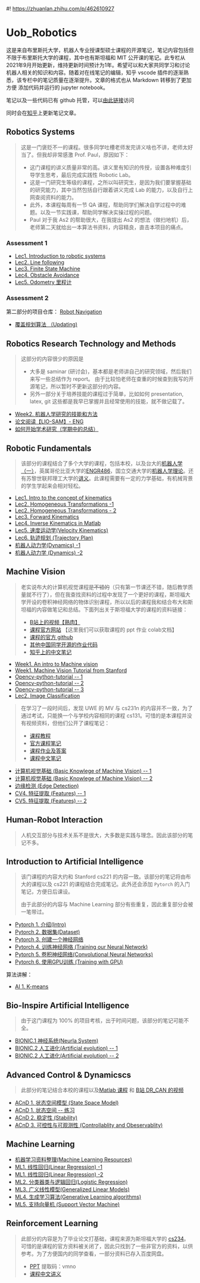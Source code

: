 #! https://zhuanlan.zhihu.com/p/462610927
# Uob_Robotics

这是来自布里斯托大学，机器人专业授课型硕士课程的开源笔记，笔记内容包括但不限于布里斯托大学的课程，其中也有斯坦福和 MIT 公开课的笔记。此专栏从2021年9月开始更新，维持更新时间预计为1年。希望可以和大家共同学习和讨论机器人相关的知识和内容。随着对在线笔记的编辑，知乎 vscode 插件的逐渐熟悉，该专栏中的笔记质量在逐渐提升。文章的格式也从 Markdown 转移到了更加方便 添加代码并运行的 jupyter notebook。

笔记以及一些代码已有 github 托管，可以[由此链接](https://github.com/Alexbeast-CN/Uob_Robotics)访问

同时会在[知乎](https://zhuanlan.zhihu.com/p/414973930)上更新笔记文章。
## Robotics Systems

> 这是一门褒贬不一的课程。很多同学吐槽老师发完讲义啥也不讲，老师太好当了。但我却非常感激 Prof. Paul，原因如下：
> - 这门课程的讲义质量非常的高。讲义里有知识的传授，设置各种难度引导学生思考，最后完成实践性 Robotic Lab。
> - 这是一门研究生等级的课程，之所以叫研究生，是因为我们要掌握基础的研究能力，其中当然包括自行跟着讲义完成 Lab 的能力，以及自行上网查阅资料的能力。
> - 此外，本课程每周有一节 QA 课程，帮助同学们解决自学过程中的难题。以及一节实践课，帮助同学解决实操过程的问题。
> - Paul 对于我 As2 的帮助很大，在我提出 As2 的想法（做扫地机）后，老师第二天就给出一本算法书资料，内容精良，直击本项目的痛点。

### Assessment 1

- [Lec1. Introduction to robotic systems](https://zhuanlan.zhihu.com/p/414973593)
- [Lec2. Line following](https://zhuanlan.zhihu.com/p/416903088)
- [Lec3. Finite State Machine ](https://zhuanlan.zhihu.com/p/419237739)
- [Lec4. Obstacle Avoidance](https://zhuanlan.zhihu.com/p/423815444)
- [Lec5. Odometry 里程计](https://zhuanlan.zhihu.com/p/425715294)

### Assessment 2

第二部分的项目仓库： [Robot Navigation](https://github.com/Alexbeast-CN/Robot_navigation_webots)

- [覆盖规划算法 （Updating)](https://zhuanlan.zhihu.com/p/430612058)

## Robotics Research Technology and Methods

> 这部分的内容很少的原因是
> - 大多是 saminar (研讨会)，基本都是老师讲自己的研究领域，然后我们来写一些总结作为 report。 由于比较怕老师在查重的时候查到我写的开源笔记，所以暂时不更新这部分的内容。
> - 另外一部分关于培养技能的课程过于简单，比如如何 presentation, latex, git 这些都是我早已掌握并且经常使用的技能，就不做记载了。

- [Week2. 机器人学研究的技能和方法](https://zhuanlan.zhihu.com/p/419711214)
- [论文阅读【LIO-SAM】- ENG](https://zhuanlan.zhihu.com/p/420382484)
- [如何开始学术研究（学期中的总结）](https://zhuanlan.zhihu.com/p/435485456)


## Robotic Fundamentals

> 该部分的课程结合了多个大学的课程，包括本校，以及台大的[机器人学（一）](https://www.coursera.org/learn/robotics1/home/welcome)，英属哥伦比亚大学的[ENGR486](https://www.youtube.com/playlist?list=PLJzZfbLAMTelwaLxFXteeblbY2ytU2AxX)，国立交通大学的[机器人学理论](https://www.bilibili.com/video/BV19z4y197cf?p=16)。还有苏黎世联邦理工大学的[讲义](https://ethz.ch/content/dam/ethz/special-interest/mavt/robotics-n-intelligent-systems/rsl-dam/documents/RobotDynamics2017/RD_HS2017script.pdf)。此课程需要有一定的力学基础，有机械背景的学生学起来会相对轻松。

- [Lec1. Intro to the concept of kinematics](https://zhuanlan.zhihu.com/p/420409297)
- [Lec2. Homogeneous Transformations -1](https://zhuanlan.zhihu.com/p/423386635)
- [Lec2. Homogeneous Transformations - 2](https://zhuanlan.zhihu.com/p/426121325)
- [Lec3. Forward Kinematics](https://zhuanlan.zhihu.com/p/426994048)
- [Lec4. Inverse Kinematics in Matlab](https://zhuanlan.zhihu.com/p/430060490)
- [Lec5. 速度运动学(Velocity Kinematics)](https://zhuanlan.zhihu.com/p/445449208)
- [Lec6. 轨迹规划 (Trajectory Plan)](https://zhuanlan.zhihu.com/p/445941991)
- [机器人动力学(Dynamics) -1](https://zhuanlan.zhihu.com/p/460582634)
- [机器人动力学 (Dynamics) -2](https://zhuanlan.zhihu.com/p/460840272)

## Machine Vision

> 老实说布大的计算机视觉课程~~是不错的~~（只有第一节课还不错，随后教学质量就不行了），但在我查找资料的过程中发现了一个更好的课程，斯坦福大学开设的卷积神经网络的物体识别课程，所以以后的课程我和结合布大和斯坦福的内容做笔记和总结。下面列出关于斯坦福大学的课程的资料链接：
> - [B站上的视频【熟肉】](https://www.bilibili.com/video/BV1nJ411z7fe?p=4)
> - [课程官方网站](http://cs231n.stanford.edu/) 【这里我们可以获取课程的 ppt 作业 colab文档】
> - [课程的官方 github](https://cs231n.github.io/)
> - [其他中国同学开源的作业代码](https://github.com/Halfish/cs231n)
> - [知乎上的中文笔记]( https://zhuanlan.zhihu.com/p/21930884)

- [Week1. An intro to Machine vision](https://zhuanlan.zhihu.com/p/421190397)
- [Week1. Machine Vision Tutorial from Stanford](https://zhuanlan.zhihu.com/p/422599653)
- [Opencv-python-tutorial -- 1](https://zhuanlan.zhihu.com/p/425297752)
- [Opencv-python-tutorial -- 2](https://zhuanlan.zhihu.com/p/426575079)
- [Opencv-python-tutorial -- 3](https://zhuanlan.zhihu.com/p/427681879)
- [Lec2. Image Classification](https://zhuanlan.zhihu.com/p/428291683)

> 在学习了一段时间后，发现 UWE 的 MV 与 cs231n 的内容并不一致，为了通过考试，只能换一个与学校内容相同的课程 cs131。可惜的是本课程并没有视频资料，但他们公开了课程笔记：
> - [课程教程](http://vision.stanford.edu/teaching/cs131_fall1920/syllabus.html)
> - [官方课程笔记](https://github.com/StanfordVL/CS131_notes)
> - [课程作业及答案](https://github.com/StanfordVL/CS131_release)
> - [课程中文笔记](https://github.com/zhaoxiongjun/CS131_notes_zh-CN)

- [计算机视觉基础 (Basic Knowlege of Machine Vision) -- 1](https://zhuanlan.zhihu.com/p/438616510)
- [计算机视觉基础 (Basic Knowlege of Machine Vision) -- 2](https://zhuanlan.zhihu.com/p/444536065)
- [边缘检测 (Edge Detection)](https://zhuanlan.zhihu.com/p/446867045)
- [CV4. 特征提取 (Features) -- 1](https://zhuanlan.zhihu.com/p/448798850)
- [CV5. 特征提取 (Features) -- 2](https://zhuanlan.zhihu.com/p/449929845)
## Human-Robot Interaction

> 人机交互部分与技术关系不是很大，大多数是实践与理念。因此该部分的笔记不多。

## Introduction to Artificial Intelligence

> 该门课程的内容大约和 Stanford cs221 的内容一致。该部分的笔记将由布大的课程以及 cs221 的课程结合完成笔记。此外还会添加 `Pytorch` 的入门笔记，方便日后课设。
>
> 由于此部分的内容与 Machine Learning 部分有些重复，因此重复部分会被一笔带过。

- [Pytorch 1. 介绍(Intro)](https://zhuanlan.zhihu.com/p/462272150) 
- [Pytorch 2. 数据集(Dataset)](https://zhuanlan.zhihu.com/p/462272165)
- [Pytorch 3. 创建一个神经网络](https://zhuanlan.zhihu.com/p/462359836)
- [Pytorch 4. 训练神经网络 (Training our Neural Network)](https://zhuanlan.zhihu.com/p/462610796)
- [Pytorch 5. 卷积神经网络(Convolutional Neural Networks)](https://zhuanlan.zhihu.com/p/463301002)
- [Pytorch 6. 使用GPU训练 (Training with GPU)](https://zhuanlan.zhihu.com/p/463450064)

算法讲解：

- [AI 1. K-means ](https://zhuanlan.zhihu.com/p/466029135)

## Bio-Inspire Artificial Intelligence

> 由于这门课程为 100% 的项目考核，出于时间问题，该部分的笔记可能不全。

- [BIONIC.1 神经系统(Neurla System)](https://zhuanlan.zhihu.com/p/461904298)
- [BIONIC.2 人工进化(Artificial evolution) -- 1](https://zhuanlan.zhihu.com/p/465160379)
- [BIONIC.2 人工进化(Artificial evolution) -- 2](https://zhuanlan.zhihu.com/p/465160895)

## Advanced Control & Dynamicscs

> 此部分的笔记结合本校的课程以及[Matlab 课程](https://www.youtube.com/watch?v=hpeKrMG-WP0&t=44s&ab_channel=MATLAB) 和 [B站 DR_CAN 的视频](https://space.bilibili.com/230105574/channel/series)

- [ACnD 1. 状态空间模型 (State Space Model)](https://zhuanlan.zhihu.com/p/466790657)
- [ACnD 1. 状态空间 -- 练习](https://zhuanlan.zhihu.com/p/467039497)
- [ACnD 2. 稳定性 (Stability)](https://zhuanlan.zhihu.com/p/467088278)
- [ACnD 3. 可控性与可观测性 (Controllablity and Obeservablity)](https://zhuanlan.zhihu.com/p/467542401)

## Machine Learning

- [机器学习资料整理(Machine Learning Resources)](https://zhuanlan.zhihu.com/p/450609713)
- [ML1. 线性回归(Linear Regression) -1](https://zhuanlan.zhihu.com/p/452328359)
- [ML1. 线性回归(Linear Regression) -2](https://zhuanlan.zhihu.com/p/454983290)
- [ML2. 分类器类与逻辑回归(Logistic Regression)](https://zhuanlan.zhihu.com/p/457618235)
- [ML3. 广义线性模型(Generalized Linear Models)](https://zhuanlan.zhihu.com/p/457975520)
- [ML4. 生成学习算法(Generative Learning algorithms)](https://zhuanlan.zhihu.com/p/458285940)
- [ML5. 支持向量机 (Support Vector Machine)](https://zhuanlan.zhihu.com/p/463908093)

## Reinforcement Learning

> 此部分的内容是为了毕业论文打基础，课程来源为斯坦福大学的 [cs234](https://www.bilibili.com/video/BV1sb411s7eQ?from=search&seid=14467709922277911537&spm_id_from=333.337.0.0)。可惜的是课程的官方资料被关闭了，因此只找到了一些非官方的资料，以供参考。为了方便国内的同学查看，一部分资料已存入百度网盘。
> - [PPT](https://pan.baidu.com/s/1h9YNIQ6QeAmLU8N4IOOt9g) 提取码：vmno
> - [课程中文讲义](https://github.com/apachecn/stanford-cs234-notes-zh)